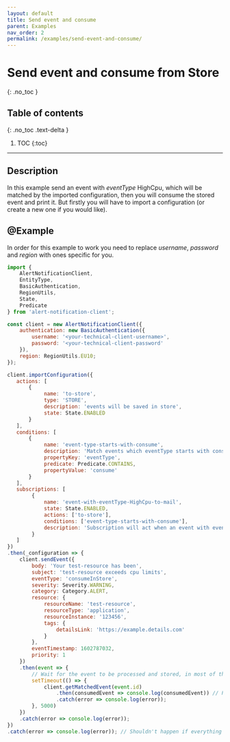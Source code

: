 ```yaml
---
layout: default
title: Send event and consume
parent: Examples
nav_order: 2
permalink: /examples/send-event-and-consume/
---
```


# Send event and consume from Store
{: .no_toc }

## Table of contents
{: .no_toc .text-delta }

1. TOC
{:toc}

---

## Description

In this example send an event with _eventType_ HighCpu, which will be matched by the imported configuration, then you will consume the stored event and print it. But firstly you will have to import a configuration (or create a new one if you would like).

## @Example

In order for this example to work you need to replace _username_, _password_ and  _region_  with ones specific for you.

```js
import {
    AlertNotificationClient,
    EntityType,
    BasicAuthentication,
    RegionUtils,
    State,
    Predicate
} from 'alert-notification-client';

const client = new AlertNotificationClient({
    authentication: new BasicAuthentication({
        username: '<your-technical-client-username>',
        password: '<your-technical-client-password'
    }),
    region: RegionUtils.EU10;
});

client.importConfiguration({
   actions: [
       {
            name: 'to-store',
            type: 'STORE',
            description: 'events will be saved in store',
            state: State.ENABLED
       }
   ],
   conditions: [
       {
            name: 'event-type-starts-with-consume',
            description: 'Match events which eventType starts with consume',
            propertyKey: 'eventType',
            predicate: Predicate.CONTAINS,
            propertyValue: 'consume'
       }
   ],
   subscriptions: [
        {
            name: 'event-with-eventType-HighCpu-to-mail',
            state: State.ENABLED,
            actions: ['to-store'],
            conditions: ['event-type-starts-with-consume'],
            description: 'Subscription will act when an event with eventType which starts with consume is received and will store it for further consuming'
        }
   ]
})
.then(_configuration => {
    client.sendEvent({
        body: 'Your test-resource has been',
        subject: 'test-resource exceeds cpu limits',
        eventType: 'consumeInStore',
        severity: Severity.WARNING,
        category: Category.ALERT,
        resource: {
            resourceName: 'test-resource',
            resourceType: 'application',
            resourceInstance: '123456',
            tags: {
                detailsLink: 'https://example.details.com'
            }
        },
        eventTimestamp: 1602787032,
        priority: 1
    })
    .then(event => {
        // Wait for the event to be processed and stored, in most of the cases it will take less time than 5 seconds, but just to be on the safe side
        setTimeout(() => {
            client.getMatchedEvent(event.id)
                .then(consumedEvent => console.log(consumedEvent)) // Print the consumed event
                .catch(error => console.log(error));
        }, 5000)
    })
    .catch(error => console.log(error));
})
.catch(error => console.log(error)); // Shouldn't happen if everything above is setup correctly
```
